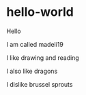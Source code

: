 # hello-world

Hello

I am called madeli19

I like drawing and reading

I also like dragons

I dislike brussel sprouts
